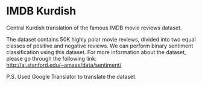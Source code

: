 # IMDB Kurdish


Central Kurdish translation of the famous IMDB movie reviews dataset.

The dataset contains 50K highly polar movie reviews, divided into two equal classes of positive and negative reviews. We can perform binary sentiment classification using this dataset. For more information about the dataset, please go through the following link:
http://ai.stanford.edu/~amaas/data/sentiment/

P.S. Used Google Translator to translate the dataset. 

